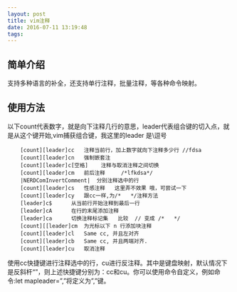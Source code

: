 ```yaml
---
layout: post
title: vim注释
date: 2016-07-11 13:19:48
tags:
---
```


## 简单介绍
支持多种语言的补全，还支持单行注释，批量注释，等各种命令映射。

<!-- more -->

## 使用方法
以下count代表数字，就是向下注释几行的意思，leader代表组合键的切入点，就是从这个键开始,vim捕获组合键，我这里的leader 是\逗号

```
	[count][leader]cc	注释当前行，加上数字就向下注释多少行 //fdsa
	[count][leader]cn	强制嵌套注
	[count][leader]c[空格]	注释与取消注释之间切换
	[count][leader]cm	前后注释     /*lfkdsa*/
	|NERDComInvertComment|	分别注释选中的行
	[count][leader]cs	性感注释   这里弄不效果 哦，可尝试一下
	[count][leader]cy	跟cc一样,为/*   */注释方法
	[leader]c$		从当前行开始注释到最后一行
	[leader]cA		在行的末尾添加注释
	[leader]ca		切换注释标记集   比较  // 变成 /*   */
	[count][[leader]cm	为光标以下 n 行添加块注释
	[count][leader]cl	Same cc, 并且左对齐
	[count][leader]cb	Same cc, 并且两端对齐.
	[count][leader]cu	取消注释
```
 
使用<leader>cc快捷键进行注释选中的行，<leader>cu进行反注释。其中<leader>是键盘映射，默认情况下是反斜杆“”，则上述快捷键分别为：cc和cu。你可以使用命令自定义，例如命令:let mapleader=”,”将<leader>定义为”,”键。
